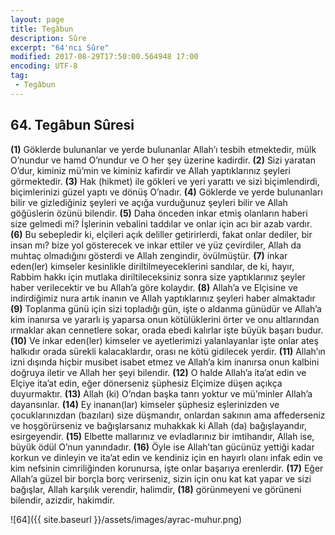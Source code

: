 ```yaml
---
layout: page
title: Tegâbun
description: Sûre
excerpt: "64'ncı Sûre"
modified: 2017-08-29T17:50:00.564948 17:00
encoding: UTF-8
tag: 
 - Tegâbun
---
```


## 64. Tegâbun Sûresi

**(1)** Göklerde bulunanlar ve yerde bulunanlar Allah’ı tesbih etmektedir, mülk O’nundur ve hamd O’nundur ve O her şey üzerine kadirdir.
**(2)** Sizi yaratan O’dur, kiminiz mü’min ve kiminiz kafirdir ve Allah yaptıklarınız şeyleri görmektedir.
**(3)** Hak (hikmet) ile gökleri ve yeri yarattı ve sizi biçimlendirdi, biçimlerinizi güzel yaptı ve dönüş O’nadır.
**(4)** Göklerde ve yerde bulunanları bilir ve gizlediğiniz şeyleri  ve açığa vurduğunuz şeyleri bilir ve Allah göğüslerin özünü bilendir.
**(5)** Daha önceden inkar etmiş olanların haberi size gelmedi mi? İşlerinin vebalini taddılar ve onlar için acı bir azab vardır.
**(6)** Bu sebepledir ki, elçileri açık deliller getirirlerdi, fakat onlar dediler, bir insan mı? bize yol gösterecek ve inkar ettiler ve yüz çevirdiler, Allah da muhtaç olmadığını gösterdi ve Allah zengindir, övülmüştür.
**(7)** inkar eden(ler) kimseler kesinlikle diriltilmeyeceklerini sandılar, de ki, hayır, Rabbim hakkı için mutlaka diriltileceksiniz sonra size yaptıklarınız şeyler haber verilecektir ve bu Allah’a göre kolaydır.
**(8)** Allah’a ve Elçisine ve indirdiğimiz nura artık inanın ve Allah yaptıklarınız şeyleri haber almaktadır
**(9)** Toplanma günü için sizi topladığı gün, işte o aldanma günüdür ve Allah’a kim inanırsa ve yararlı iş yaparsa onun kötülüklerini örter ve onu altlarından ırmaklar akan cennetlere sokar, orada ebedi kalırlar işte büyük başarı budur.
**(10)** Ve inkar eden(ler) kimseler ve ayetlerimizi yalanlayanlar işte onlar ateş halkıdır orada sürekli kalacaklardır, orası ne kötü gidilecek yerdir. 
**(11)** Allah’ın izni dışında hiçbir musibet isabet etmez ve Allah’a kim inanırsa onun kalbini doğruya iletir ve Allah her şeyi bilendir.
**(12)** O halde Allah’a ita’at edin ve Elçiye ita’at edin, eğer dönerseniz şüphesiz Elçimize düşen açıkça duyurmaktır.
**(13)** Allah (ki) O’ndan başka tanrı yoktur ve mü’minler Allah’a dayansınlar.
**(14)** Ey inanan(lar) kimseler şüphesiz eşlerinizden ve çocuklarınızdan (bazıları) size düşmandır, onlardan sakının ama affederseniz ve hoşgörürseniz ve bağışlarsanız muhakkak ki Allah (da) bağışlayandır, esirgeyendir.
**(15)** Elbette mallarınız ve evladlarınız bir imtihandır, Allah ise, büyük ödül O’nun yanındadır.
**(16)** Öyle ise Allah’tan gücünüz yettiği kadar korkun ve dinleyin ve ita’at edin ve kendiniz için en hayırlı olanı infak edin ve kim nefsinin cimriliğinden korunursa, işte onlar başarıya erenlerdir.
**(17)** Eğer Allah’a güzel bir borçla borç verirseniz, sizin için onu kat kat yapar ve sizi bağışlar, Allah karşılık verendir, halimdir,
**(18)** görünmeyeni ve görüneni bilendir, azizdir, hakimdir.

![64]({{ site.baseurl }}/assets/images/ayrac-muhur.png)
